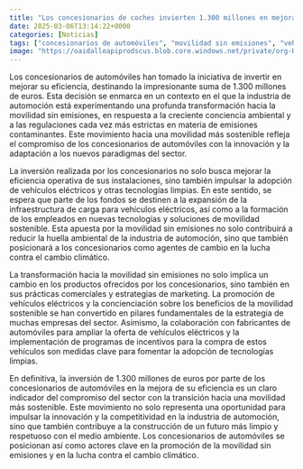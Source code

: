 ```yaml
---
title: "Los concesionarios de coches invierten 1.300 millones en mejorar su eficiencia"
date: 2025-03-06T13:14:22+0000
categories: [Noticias]
tags: ["concesionarios de automóviles", "movilidad sin emisiones", "vehículos eléctricos", "tecnologías limpias", "movilidad sostenible", "cambio climático", "industria de automoción."]
image: "https://oaidalleapiprodscus.blob.core.windows.net/private/org-HKmKxpuNw3Y88lm4EBrIPq0n/user-ZwiCXOggLL8ZNNKE2g7rXFmV/img-J83i6nOR3fKYsjxlgyeVS18E.png?st=2025-03-06T12%3A14%3A21Z&se=2025-03-06T14%3A14%3A21Z&sp=r&sv=2024-08-04&sr=b&rscd=inline&rsct=image/png&skoid=d505667d-d6c1-4a0a-bac7-5c84a87759f8&sktid=a48cca56-e6da-484e-a814-9c849652bcb3&skt=2025-03-05T23%3A59%3A56Z&ske=2025-03-06T23%3A59%3A56Z&sks=b&skv=2024-08-04&sig=CZTIupmt1efOdA58AuaNaoHB2U9FMfiHdvmpWNDfROw%3D"
---
```


Los concesionarios de automóviles han tomado la iniciativa de invertir en mejorar su eficiencia, destinando la impresionante suma de 1.300 millones de euros. Esta decisión se enmarca en un contexto en el que la industria de automoción está experimentando una profunda transformación hacia la movilidad sin emisiones, en respuesta a la creciente conciencia ambiental y a las regulaciones cada vez más estrictas en materia de emisiones contaminantes. Este movimiento hacia una movilidad más sostenible refleja el compromiso de los concesionarios de automóviles con la innovación y la adaptación a los nuevos paradigmas del sector.

La inversión realizada por los concesionarios no solo busca mejorar la eficiencia operativa de sus instalaciones, sino también impulsar la adopción de vehículos eléctricos y otras tecnologías limpias. En este sentido, se espera que parte de los fondos se destinen a la expansión de la infraestructura de carga para vehículos eléctricos, así como a la formación de los empleados en nuevas tecnologías y soluciones de movilidad sostenible. Esta apuesta por la movilidad sin emisiones no solo contribuirá a reducir la huella ambiental de la industria de automoción, sino que también posicionará a los concesionarios como agentes de cambio en la lucha contra el cambio climático.

La transformación hacia la movilidad sin emisiones no solo implica un cambio en los productos ofrecidos por los concesionarios, sino también en sus prácticas comerciales y estrategias de marketing. La promoción de vehículos eléctricos y la concienciación sobre los beneficios de la movilidad sostenible se han convertido en pilares fundamentales de la estrategia de muchas empresas del sector. Asimismo, la colaboración con fabricantes de automóviles para ampliar la oferta de vehículos eléctricos y la implementación de programas de incentivos para la compra de estos vehículos son medidas clave para fomentar la adopción de tecnologías limpias.

En definitiva, la inversión de 1.300 millones de euros por parte de los concesionarios de automóviles en la mejora de su eficiencia es un claro indicador del compromiso del sector con la transición hacia una movilidad más sostenible. Este movimiento no solo representa una oportunidad para impulsar la innovación y la competitividad en la industria de automoción, sino que también contribuye a la construcción de un futuro más limpio y respetuoso con el medio ambiente. Los concesionarios de automóviles se posicionan así como actores clave en la promoción de la movilidad sin emisiones y en la lucha contra el cambio climático.
    